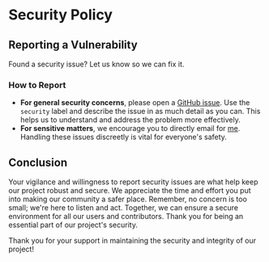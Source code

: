 # Security Policy

## Reporting a Vulnerability

Found a security issue? Let us know so we can fix it.

### How to Report

* **For general security concerns**, please open a [GitHub issue](https://github.com/hahwul/dalfox/issues). Use the `security` label and describe the issue in as much detail as you can. This helps us to understand and address the problem more effectively.
* **For sensitive matters**, we encourage you to directly email for [me](mailto:hahwul@gmail.com). Handling these issues discreetly is vital for everyone's safety.

## Conclusion
Your vigilance and willingness to report security issues are what help keep our project robust and secure. We appreciate the time and effort you put into making our community a safer place. Remember, no concern is too small; we're here to listen and act. Together, we can ensure a secure environment for all our users and contributors. Thank you for being an essential part of our project's security.

Thank you for your support in maintaining the security and integrity of our project!